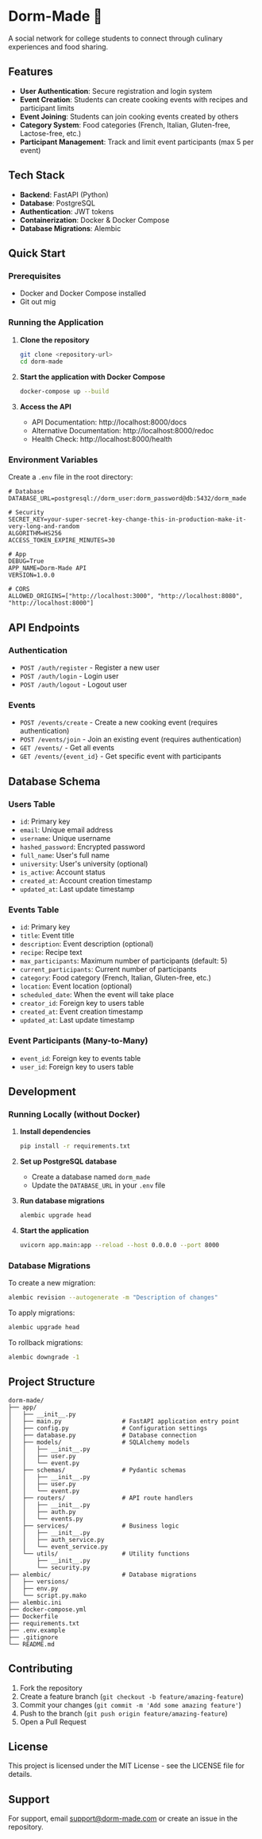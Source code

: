 # Dorm-Made 🍳

A social network for college students to connect through culinary experiences and food sharing.

## Features

- **User Authentication**: Secure registration and login system
- **Event Creation**: Students can create cooking events with recipes and participant limits
- **Event Joining**: Students can join cooking events created by others
- **Category System**: Food categories (French, Italian, Gluten-free, Lactose-free, etc.)
- **Participant Management**: Track and limit event participants (max 5 per event)

## Tech Stack

- **Backend**: FastAPI (Python)
- **Database**: PostgreSQL
- **Authentication**: JWT tokens
- **Containerization**: Docker & Docker Compose
- **Database Migrations**: Alembic

## Quick Start

### Prerequisites

- Docker and Docker Compose installed
- Git
out mig
### Running the Application

1. **Clone the repository**
   ```bash
   git clone <repository-url>
   cd dorm-made
   ```

2. **Start the application with Docker Compose**
   ```bash
   docker-compose up --build
   ```

3. **Access the API**
   - API Documentation: http://localhost:8000/docs
   - Alternative Documentation: http://localhost:8000/redoc
   - Health Check: http://localhost:8000/health

### Environment Variables

Create a `.env` file in the root directory:

```env
# Database
DATABASE_URL=postgresql://dorm_user:dorm_password@db:5432/dorm_made

# Security
SECRET_KEY=your-super-secret-key-change-this-in-production-make-it-very-long-and-random
ALGORITHM=HS256
ACCESS_TOKEN_EXPIRE_MINUTES=30

# App
DEBUG=True
APP_NAME=Dorm-Made API
VERSION=1.0.0

# CORS
ALLOWED_ORIGINS=["http://localhost:3000", "http://localhost:8080", "http://localhost:8000"]
```

## API Endpoints

### Authentication
- `POST /auth/register` - Register a new user
- `POST /auth/login` - Login user
- `POST /auth/logout` - Logout user

### Events
- `POST /events/create` - Create a new cooking event (requires authentication)
- `POST /events/join` - Join an existing event (requires authentication)
- `GET /events/` - Get all events
- `GET /events/{event_id}` - Get specific event with participants

## Database Schema

### Users Table
- `id`: Primary key
- `email`: Unique email address
- `username`: Unique username
- `hashed_password`: Encrypted password
- `full_name`: User's full name
- `university`: User's university (optional)
- `is_active`: Account status
- `created_at`: Account creation timestamp
- `updated_at`: Last update timestamp

### Events Table
- `id`: Primary key
- `title`: Event title
- `description`: Event description (optional)
- `recipe`: Recipe text
- `max_participants`: Maximum number of participants (default: 5)
- `current_participants`: Current number of participants
- `category`: Food category (French, Italian, Gluten-free, etc.)
- `location`: Event location (optional)
- `scheduled_date`: When the event will take place
- `creator_id`: Foreign key to users table
- `created_at`: Event creation timestamp
- `updated_at`: Last update timestamp

### Event Participants (Many-to-Many)
- `event_id`: Foreign key to events table
- `user_id`: Foreign key to users table

## Development

### Running Locally (without Docker)

1. **Install dependencies**
   ```bash
   pip install -r requirements.txt
   ```

2. **Set up PostgreSQL database**
   - Create a database named `dorm_made`
   - Update the `DATABASE_URL` in your `.env` file

3. **Run database migrations**
   ```bash
   alembic upgrade head
   ```

4. **Start the application**
   ```bash
   uvicorn app.main:app --reload --host 0.0.0.0 --port 8000
   ```

### Database Migrations

To create a new migration:
```bash
alembic revision --autogenerate -m "Description of changes"
```

To apply migrations:
```bash
alembic upgrade head
```

To rollback migrations:
```bash
alembic downgrade -1
```

## Project Structure

```
dorm-made/
├── app/
│   ├── __init__.py
│   ├── main.py                 # FastAPI application entry point
│   ├── config.py               # Configuration settings
│   ├── database.py             # Database connection
│   ├── models/                 # SQLAlchemy models
│   │   ├── __init__.py
│   │   ├── user.py
│   │   └── event.py
│   ├── schemas/                # Pydantic schemas
│   │   ├── __init__.py
│   │   ├── user.py
│   │   └── event.py
│   ├── routers/                # API route handlers
│   │   ├── __init__.py
│   │   ├── auth.py
│   │   └── events.py
│   ├── services/               # Business logic
│   │   ├── __init__.py
│   │   ├── auth_service.py
│   │   └── event_service.py
│   └── utils/                  # Utility functions
│       ├── __init__.py
│       └── security.py
├── alembic/                    # Database migrations
│   ├── versions/
│   ├── env.py
│   └── script.py.mako
├── alembic.ini
├── docker-compose.yml
├── Dockerfile
├── requirements.txt
├── .env.example
├── .gitignore
└── README.md
```

## Contributing

1. Fork the repository
2. Create a feature branch (`git checkout -b feature/amazing-feature`)
3. Commit your changes (`git commit -m 'Add some amazing feature'`)
4. Push to the branch (`git push origin feature/amazing-feature`)
5. Open a Pull Request

## License

This project is licensed under the MIT License - see the LICENSE file for details.

## Support

For support, email support@dorm-made.com or create an issue in the repository.
